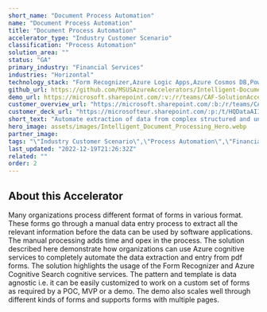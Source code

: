 ```yaml
---
short_name: "Document Process Automation"
name: "Document Process Automation"
title: "Document Process Automation"
accelerator_type: "Industry Customer Scenario"
classification: "Process Automation"
solution_area: ""
status: "GA"
primary_industry: "Financial Services"
industries: "Horizontal"
technology_stack: "Form Recognizer,Azure Logic Apps,Azure Cosmos DB,Power BI,Azure Data Explorer,Bot Framework,Luis"
github_url: https://github.com/MSUSAzureAccelerators/Intelligent-Document-Processing-Accelerator
demo_url: https://microsoft.sharepoint.com/:v:/r/teams/CAF-SolutionAccelerators/Shared%20Documents/General/BVA%20Files/Intelligent%20Document%20Processing/POV_demo_Intelligent%20Document%20Processing.mp4?csf=1&web=1&e=NaUO7M
customer_overview_url: "https://microsoft.sharepoint.com/:b:/r/teams/CAF-SolutionAccelerators/Shared%20Documents/General/BVA%20Files/Intelligent%20Document%20Processing/Intelligent%20Document%20Processing%20Overview.pdf?csf=1&web=1&e=rbbswr"
customer_deck_url: "https://microsofteur.sharepoint.com/:p:/t/HQDataAIIndustryTeam/EWNlQ1ANRcVDlXfdCxUFBTQB0f1ueB52vQGDVkNjb8yKsQ?e=FeJIQm"
short_text: "Automate extraction of data from complex structured and unstructured documents to unlock insights."
hero_image: assets/images/Intelligent_Document_Processing_Hero.webp
partner_image: 
tags: "\"Industry Customer Scenario\",\"Process Automation\",\"Financial Services\",\"Horizontal\",\"Form Recognizer\",\"Azure Logic Apps\",\"Azure Cosmos DB\",\"Power BI\",\"Azure Data Explorer\",\"Bot Framework\",\"Luis\",\"GA\""
last_updated: "2022-12-19T21:26:32Z"
related: ""
order: 2
---
```

## About this Accelerator

Many organizations process different format of forms in various format. These forms go through a manual data entry process to extract all the relevant information before the data can be used by software applications. The manual processing adds time and opex in the process. The solution described here demonstrate how organizations can use Azure cognitive services to completely automate the data extraction and entry from pdf forms. The solution highlights the usage of the Form Recognizer and Azure Cognitive Search cognitive services. The pattern and template is data agnostic i.e. it can be easily customized to work on a custom set of forms as required by a POC, MVP or a demo. The demo also scales well through different kinds of forms and supports forms with multiple pages.